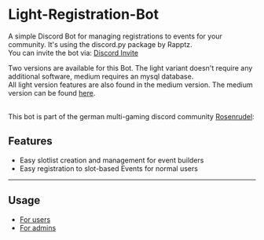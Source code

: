 # Light-Registration-Bot
A simple Discord Bot for managing registrations to events for your community. It's using the discord.py package by Rapptz.<br>
You can invite the bot via: [Discord Invite](https://discord.com/api/oauth2/authorize?client_id=823277525525594162&permissions=268511232&scope=bot)

Two versions are available for this Bot. The light variant doesn't require any additional software, medium requires an mysql database.<br>
All light version features are also found in the medium version.
The medium version can be found [here](https://github.com/GermanHydrogen/Registration-Bot/). <br><br>

This bot is part of the german multi-gaming discord community [Rosenrudel](https://discord.gg/ep8FcXT):
## Features
- Easy slotlist creation and management for event builders
- Easy registration to slot-based Events for normal users

---

## Usage
- [For users](https://github.com/GermanHydrogen/Light-Registration-Bot/wiki/User-Usage)
- [For admins](https://github.com/GermanHydrogen/Light-Registration-Bot/wiki/Admin-Usage)
